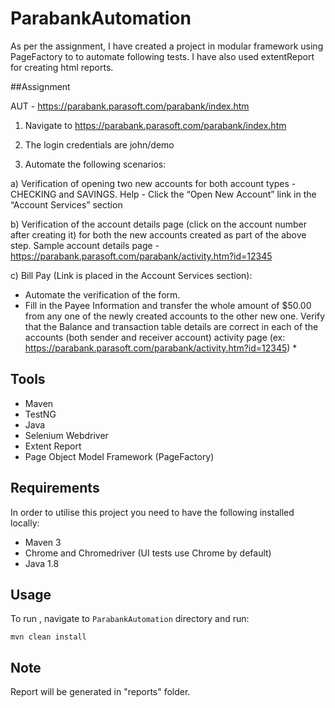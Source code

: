 # ParabankAutomation

As per the assignment, I have created a project in modular framework using PageFactory to to automate following tests. I have also used extentReport for creating html reports.


##Assignment

AUT - https://parabank.parasoft.com/parabank/index.htm

1. Navigate to https://parabank.parasoft.com/parabank/index.htm

2. The login credentials are john/demo

3. Automate the following scenarios:

a) Verification of opening two new accounts for both account types - CHECKING and SAVINGS.
Help - Click the “Open New Account” link in the “Account Services” section

b) Verification of the account details page (click on the account number after creating it) for both the new accounts created as part of the above step.
Sample account details page - https://parabank.parasoft.com/parabank/activity.htm?id=12345

c) Bill Pay (Link is placed in the Account Services section):
- Automate the verification of the form.
- Fill in the Payee Information and transfer the whole amount of $50.00 from any one of the newly created accounts to the other new one. Verify that the Balance and transaction table details are correct in each of the accounts (both sender and receiver account) activity page (ex: https://parabank.parasoft.com/parabank/activity.htm?id=12345) *


## Tools

* Maven
* TestNG
* Java
* Selenium Webdriver
* Extent Report
* Page Object Model Framework (PageFactory)

## Requirements

In order to utilise this project you need to have the following installed locally:

* Maven 3
* Chrome and Chromedriver (UI tests use Chrome by default)
* Java 1.8

## Usage

To run , navigate to `ParabankAutomation` directory and run:

`mvn clean install`

## Note

Report will be generated in "reports" folder.
